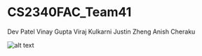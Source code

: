 # CS2340FAC_Team41
Dev Patel
Vinay Gupta
Viraj Kulkarni
Justin Zheng
Anish Cheraku

![alt text]([https://github.com/[username]/[reponame]/blob/[branch]/image.jpg?raw=true](https://github.com/anishcheraku/CS2340FAC_Team41/blob/main/SOLID_GRASP/Diagram.png?raw=true))
